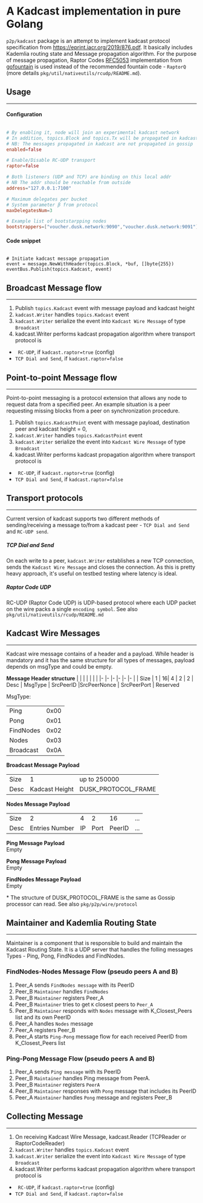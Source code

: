  A Kadcast implementation in pure Golang
=============
 

`p2p/kadcast`  package is an attempt to implement kadcast protocol specification from https://eprint.iacr.org/2019/876.pdf. It basically includes  Kademlia routing state and Message propagation algorithm. For the purpose of message propagation, Raptor Codes  [RFC5053](https://tools.ietf.org/html/rfc5053)  implementation from [gofountain](https://github.com/google/gofountain/) is used instead of the recommended fountain code - `RaptorQ` (more details `pkg/util/nativeutils/rcudp/README.md`).

## Usage
--------------

#### Configuration
```toml

# By enabling it, node will join an experimental kadcast network
# In addition, topics.Block and topics.Tx will be propagated in kadcast network
# NB: The messages propagated in kadcast are not propagated in gossip
enabled=false

# Enable/Disable RC-UDP transport
raptor=false

# Both listeners (UDP and TCP) are binding on this local addr
# NB The addr should be reachable from outside
address="127.0.0.1:7100"

# Maximum delegates per bucket 
# System parameter β from protocol
maxDelegatesNum=3

# Example list of bootstarpping nodes
bootstrappers=["voucher.dusk.network:9090","voucher.dusk.network:9091"]

```

#### Code snippet

```golang

# Initiate kadcast message propagation
event = message.NewWithHeader(topics.Block, *buf, []byte{255})
eventBus.Publish(topics.Kadcast, event)
```

## Broadcast Message flow
--------------


1. Publish `topics.Kadcast` event with message payload and kadcast height 
2. `kadcast.Writer` handles `topics.Kadcast` event
3. `kadcast.Writer` serialize the event into `Kadcast Wire Message` of type `Broadcast`
4. kadcast.Writer performs kadcast propagation algorithm where transport protocol is
 - ` RC-UDP`, if `kadcast.raptor=true` (config)
- `TCP Dial and Send`, if `kadcast.raptor=false`

## Point-to-point Message flow
--------------

Point-to-point messaging is a protocol extension that allows any node to request data from a specified peer. An example situation is a peer requesting missing blocks from a peer on synchronization procedure. 

1. Publish `topics.KadcastPoint` event with message payload,  destination peer and kadcast height = 0, 
2. `kadcast.Writer` handles `topics.KadcastPoint` event
3. `kadcast.Writer` serialize the event into `Kadcast Wire Message` of type `Broadcast`
4. kadcast.Writer performs kadcast propagation algorithm where transport protocol is
 - ` RC-UDP`, if `kadcast.raptor=true` (config)
- `TCP Dial and Send`, if `kadcast.raptor=false`



## Transport protocols
--------------

Current version of kadcast supports two different methods of sending/receiving a message to/from a kadcast peer - `TCP Dial and Send` and `RC-UDP send`.

##### TCP Dial and Send

On each write to a peer, `kadcast.Writer` establishes a new TCP connection, sends the `Kadcast Wire Message` and closes the connection. As this is pretty heavy approach, it's useful on testbed testing where latency is ideal.

##### Raptor Code UDP

RC-UDP (Raptor Code UDP) is UDP-based protocol where each UDP packet on the wire packs a single `encoding symbol`.
See also  `pkg/util/nativeutils/rcudp/README.md`
 
## Kadcast Wire Messages
--------------

Kadcast wire message contains of a header and a payload. While header is mandatory and it has the same structure for all types of messages, payload depends on msgType and could be empty.

**Message Header structure**
|  	|  	|  |  	|	|	|
|-	|-	|-	|-	|-	|-	|
|  Size | 1	|  16|  4	| 2	| 2
| Desc | MsgType | SrcPeerID |SrcPeerNonce | SrcPeerPort | Reserved

 
 MsgType:

|  	|  	|
|-	|-	|
| Ping | 0x00 |
| Pong | 0x01 |
| FindNodes | 0x02 |
| Nodes | 0x03 |
| Broadcast | 0x0A |


**Broadcast Message Payload**

|  	|  	|  	|
|-	| -	| -	|
|  Size	|  1 	|  up to 250000	|
|  Desc	| Kadcast Height | DUSK_PROTOCOL_FRAME  

**Nodes Message Payload**

|  	|  	|  	|  	|  	|  	|
|-	| -	| -	|-	| -	| -	|
|  Size	|  2 	|  4	| 2 | 16 | ...
|  Desc	| Entries Number | IP | Port | PeerID| ... 

**Ping Message Payload** \
Empty

**Pong Message Payload** \
Empty

**FindNodes Message Payload** \
Empty

\* The structure of DUSK_PROTOCOL_FRAME is the same as Gossip processor can read. See also `pkg/p2p/wire/protocol`


## Maintainer and Kademlia Routing State
--------------------

Maintainer is a component that is responsible to build and maintain the Kadcast Routing State. It is a UDP server that handles the folling messages Types - Ping, Pong, FindNodes and FindNodes.

### FindNodes-Nodes Message Flow  (pseudo peers A and B)

1. Peer_A sends `FindNodes message` with its PeerID
2. Peer_B `Maintainer` handles `FindNodes`
3. Peer_B `Maintainer` registers Peer_A
4. Peer_B `Maintainer` tries to get `K` closest peers to `Peer_A`
5. Peer_B `Maintainer` responds with `Nodes` message with K_Closest_Peers list and its own PeerID
6. Peer_A handles `Nodes` message
7. Peer_A registers Peer_B
7. Peer_A starts `Ping-Pong` message flow for each received PeerID from K_Closest_Peers list 

### Ping-Pong Message Flow (pseudo peers A and B)

1. Peer_A sends `Ping message` with its PeerID
2. Peer_B `Maintainer` handles Ping message from PeerA.
3. Peer_B `Maintainer` registers `PeerA`
4. Peer_B `Maintainer` responses with `Pong` message that includes its PeerID
5. Peer_A `Maintainer` handles `Pong` message and registers Peer_B

## Collecting Message
--------------


1. On receiving Kadcast Wire Message, kadcast.Reader (TCPReader or RaptorCodeReader)
2. `kadcast.Writer` handles `topics.Kadcast` event
3. `kadcast.Writer` serialize the event into `Kadcast Wire Message` of type `Broadcast`
4. kadcast.Writer performs kadcast propagation algorithm where transport protocol is
 - ` RC-UDP`, if `kadcast.raptor=true` (config)
- `TCP Dial and Send`, if `kadcast.raptor=false`
